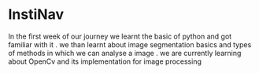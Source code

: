 # InstiNav


In the first week of our journey we learnt the basic of python and got familiar with it .
we than learnt about image segmentation basics and types of methods in which we can analyse a image .
we are currently learning about OpenCv and its implementation for image processing
